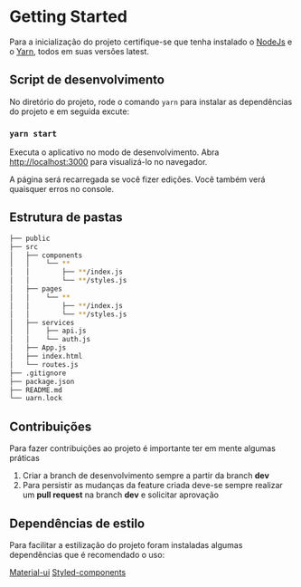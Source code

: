 # Getting Started

Para a inicialização do projeto certifique-se que tenha instalado o [NodeJs](https://nodejs.org/en/download/) e o [Yarn](https://classic.yarnpkg.com/en/docs/install/#debian-stable), todos em suas versões latest.

## Script de desenvolvimento

No diretório do projeto, rode o comando `yarn` para instalar as dependências do projeto e em seguida excute:

### `yarn start`

Executa o aplicativo no modo de desenvolvimento.
Abra [http://localhost:3000]() para visualizá-lo no navegador.

A página será recarregada se você fizer edições.
Você também verá quaisquer erros no console.

## Estrutura de pastas

```bash
├── public
├── src
│   ├── components
│   │    └── **
│   │        ├── **/index.js
│   │        └── **/styles.js
│   ├── pages
│   │    └── **
│   │        ├── **/index.js
│   │        └── **/styles.js
│   ├── services
│   │    ├── api.js
│   │    └── auth.js
│   ├── App.js
│   ├── index.html
│   └── routes.js
├── .gitignore
├── package.json
├── README.md
└── uarn.lock
```

## Contribuições

Para fazer contribuições ao projeto é importante ter em mente algumas práticas

1. Criar a branch de desenvolvimento sempre a partir da branch **dev**
2. Para persistir as mudanças da feature criada deve-se sempre realizar um **pull request** na branch **dev** e solicitar aprovação

## Dependências de estilo

Para facilitar a estilização do projeto foram instaladas algumas dependências que é recomendado o uso:

[Material-ui](https://material-ui.com/getting-started/installation/)
[Styled-components](https://styled-components.com/docs)
